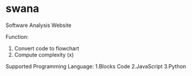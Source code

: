 # swana

Software Analysis Website

Function:
1. Convert code to flowchart
2. Compute complexity (x)

Supported Programming Language:
1.Blocks Code
2.JavaScript
3.Python
